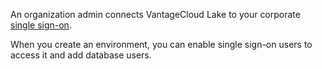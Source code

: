 An organization admin connects VantageCloud Lake to your corporate [single sign-on](mxq1680183881642.md).

When you create an environment, you can enable single sign-on users to access it and add database users.

